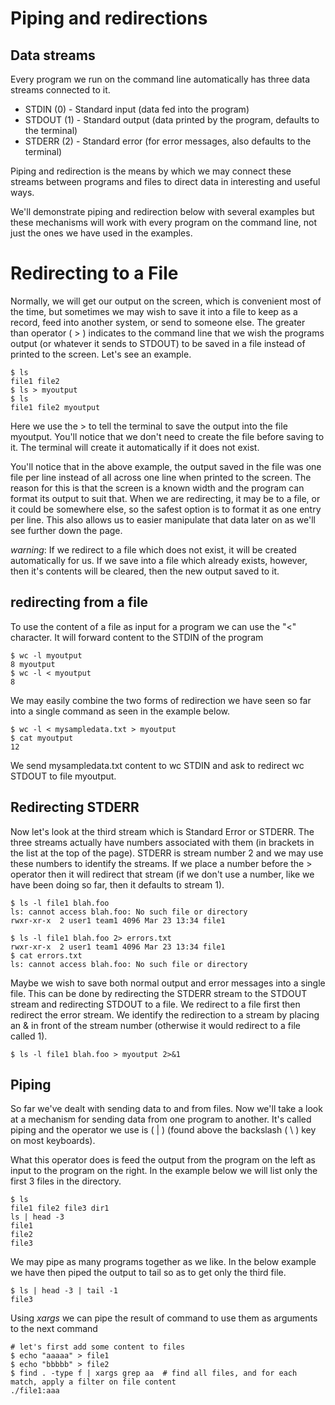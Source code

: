 # Piping and redirections

## Data streams

Every program we run on the command line automatically has three data streams
connected to it.

* STDIN (0) - Standard input (data fed into the program)
* STDOUT (1) - Standard output (data printed by the program, defaults to the terminal)
* STDERR (2) - Standard error (for error messages, also defaults to the terminal)

Piping and redirection is the means by which we may connect these streams between
programs and files to direct data in interesting and useful ways.

We'll demonstrate piping and redirection below with several examples but these
mechanisms will work with every program on the command line,
not just the ones we have used in the examples.

# Redirecting to a File

Normally, we will get our output on the screen, which is convenient most of the time,
but sometimes we may wish to save it into a file to keep as a record,
feed into another system, or send to someone else.
The greater than operator ( > ) indicates to the command line that we wish the programs
output (or whatever it sends to STDOUT) to be saved in a file instead of printed to the
screen. Let's see an example.

    $ ls
    file1 file2
    $ ls > myoutput
    $ ls
    file1 file2 myoutput

Here we use the > to tell the terminal to save the output into the file myoutput.
You'll notice that we don't need to create the file before saving to it.
The terminal will create it automatically if it does not exist.

You'll notice that in the above example, the output saved in the file was one file per
line instead of all across one line when printed to the screen.
The reason for this is that the screen is a known width and the program can format its
output to suit that. When we are redirecting, it may be to a file, or it could be
somewhere else, so the safest option is to format it as one entry per line.
This also allows us to easier manipulate that data later on as we'll see further down
the page.

*warning*: If we redirect to a file which does not exist, it will be created
automatically for us.
If we save into a file which already exists, however, then it's contents will be
cleared, then the new output saved to it.

## redirecting from a file

To use the content of a file as input for a program we can use the "<" character.
It will forward content to the STDIN of the program

    $ wc -l myoutput
    8 myoutput
    $ wc -l < myoutput
    8


We may easily combine the two forms of redirection we have seen so far into a single
command as seen in the example below.

    $ wc -l < mysampledata.txt > myoutput
    $ cat myoutput
    12

We send mysampledata.txt content to wc STDIN and ask to redirect wc STDOUT to file
myoutput.

## Redirecting STDERR

Now let's look at the third stream which is Standard Error or STDERR.
The three streams actually have numbers associated with them
(in brackets in the list at the top of the page).
STDERR is stream number 2 and we may use these numbers to identify the streams.
If we place a number before the > operator then it will redirect that stream
(if we don't use a number, like we have been doing so far, then it defaults to stream 1).

    $ ls -l file1 blah.foo
    ls: cannot access blah.foo: No such file or directory
    rwxr-xr-x  2 user1 team1 4096 Mar 23 13:34 file1

    $ ls -l file1 blah.foo 2> errors.txt
    rwxr-xr-x  2 user1 team1 4096 Mar 23 13:34 file1
    $ cat errors.txt
    ls: cannot access blah.foo: No such file or directory


Maybe we wish to save both normal output and error messages into a single file.
This can be done by redirecting the STDERR stream to the STDOUT stream and redirecting
STDOUT to a file. We redirect to a file first then redirect the error stream.
We identify the redirection to a stream by placing an & in front of the stream number
(otherwise it would redirect to a file called 1).

    $ ls -l file1 blah.foo > myoutput 2>&1

## Piping
So far we've dealt with sending data to and from files.
Now we'll take a look at a mechanism for sending data from one program to another.
It's called piping and the operator we use is ( | )
(found above the backslash ( \ ) key on most keyboards).

What this operator does is feed the output from the program on the left
as input to the program on the right.
In the example below we will list only the first 3 files in the directory.

    $ ls
    file1 file2 file3 dir1
    ls | head -3
    file1
    file2
    file3

We may pipe as many programs together as we like.
In the below example we have then piped the output to tail so as to get
only the third file.

    $ ls | head -3 | tail -1
    file3

Using *xargs* we can pipe the result of command to use them as arguments to the next command

    # let's first add some content to files
    $ echo "aaaaa" > file1
    $ echo "bbbbb" > file2
    $ find . -type f | xargs grep aa  # find all files, and for each match, apply a filter on file content
    ./file1:aaa